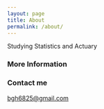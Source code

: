 ```yaml
---
layout: page
title: About
permalink: /about/
---
```


Studying Statistics and Actuary

### More Information


### Contact me

[bgh6825@gmail.com](mailto:bgh6825@gmail.com)
